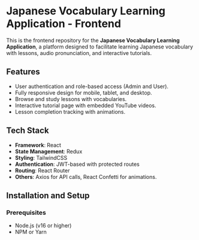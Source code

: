# Japanese Vocabulary Learning Application - Frontend

This is the frontend repository for the **Japanese Vocabulary Learning Application**, a platform designed to facilitate learning Japanese vocabulary with lessons, audio pronunciation, and interactive tutorials.

## Features

- User authentication and role-based access (Admin and User).
- Fully responsive design for mobile, tablet, and desktop.
- Browse and study lessons with vocabularies.
- Interactive tutorial page with embedded YouTube videos.
- Lesson completion tracking with animations.

## Tech Stack

- **Framework**: React
- **State Management**: Redux
- **Styling**: TailwindCSS
- **Authentication**: JWT-based with protected routes
- **Routing**: React Router
- **Others**: Axios for API calls, React Confetti for animations.

## Installation and Setup

### Prerequisites
- Node.js (v16 or higher)
- NPM or Yarn

